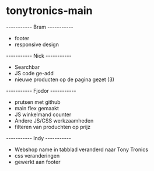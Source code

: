 # tonytronics-main


----------- Bram -----------
- footer
- responsive design


----------- Nick -----------
 - Searchbar
 - JS code ge-add
 - nieuwe producten op de pagina gezet (3)
  
----------- Fjodor -----------
- prutsen met github
- main flex gemaakt 
- JS winkelmand counter
- Andere JS/CSS werkzaamheden
- filteren van produchten op prijz
   
   
----------- Indy -----------
- Webshop name in tabblad veranderd naar Tony Tronics
- css veranderingen
- gewerkt aan footer